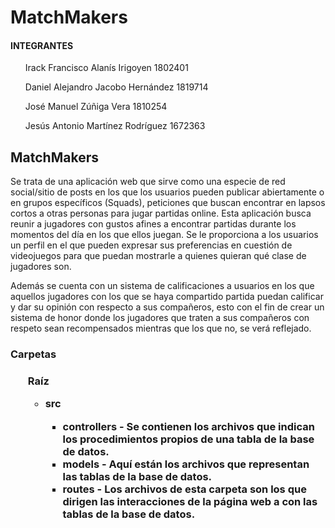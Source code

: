 # MatchMakers

<h4>INTEGRANTES</h4>
<ul>Irack Francisco Alanís Irigoyen     1802401</ul>
<ul>Daniel Alejandro Jacobo Hernández   1819714</ul>
<ul>José Manuel Zúñiga Vera             1810254</ul>
<ul>Jesús Antonio Martínez Rodríguez    1672363</ul>

<h2>MatchMakers</h2>

<p>Se trata de una aplicación web que sirve como una especie de red social/sitio de posts en los que los usuarios pueden publicar abiertamente o en grupos específicos (Squads), peticiones que buscan encontrar en lapsos cortos a otras personas para jugar partidas online.
Esta aplicación busca reunir a jugadores con gustos afines a encontrar partidas durante los momentos del día en los que ellos juegan.
Se le proporciona a los usuarios un perfil en el que pueden expresar sus preferencias en cuestión de videojuegos para que puedan mostrarle a quienes quieran qué clase de jugadores son.</p>

<p>Además se cuenta con un sistema de calificaciones a usuarios en los que aquellos jugadores con los que se haya compartido partida puedan calificar y dar su opinión con respecto a sus compañeros, esto con el fin de crear un sistema de honor donde los jugadores que traten a sus compañeros con respeto sean recompensados mientras que los que no, se verá reflejado.</p>

<h3>Carpetas<h3>
<ul>Raíz
  <ul>
    <li>src</li>
    <ul>
      <li>controllers - Se contienen los archivos que indican los procedimientos propios de una tabla de la base de datos.</li>
      <li><strong>models</strong> - Aquí están los archivos que representan las tablas de la base de datos.</li>
      <li>routes - Los archivos de esta carpeta son los que dirigen las interacciones de la página web a con las tablas de la base de datos.</li>
    </ul>
  </ul>
</ul>

